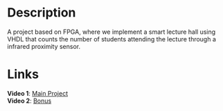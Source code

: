 # Description
A project based on FPGA, where we implement a smart lecture hall using VHDL that counts the number of students
attending the lecture through a infrared proximity sensor.
# Links
**Video 1**: [Main Project](https://drive.google.com/file/d/1mDyowXuIJRKJ2EgxbUrDSTAnsAsAkSZF/view?usp=sharing) \
**Video 2**: [Bonus](https://drive.google.com/file/d/1WvZje9VISpd72vzWmT54mNFrmrOyVGV_/view?usp=sharing)


